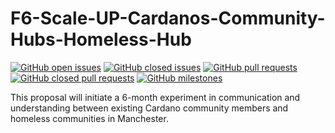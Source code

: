 # F6-Scale-UP-Cardanos-Community-Hubs-Homeless-Hub

[![GitHub open issues](https://img.shields.io/github/issues/Quality-Assurance-DAO/F6-Scale-UP-Cardanos-Community-Hubs-Homeless-Hub?style=flat-square)](https://github.com/Quality-Assurance-DAO/F6-Scale-UP-Cardanos-Community-Hubs-Homeless-Hub/issues)
[![GitHub closed issues](https://img.shields.io/github/issues-closed-raw/Quality-Assurance-DAO/F6-Scale-UP-Cardanos-Community-Hubs-Homeless-Hub?style=flat-square)](https://github.com/Quality-Assurance-DAO/F6-Scale-UP-Cardanos-Community-Hubs-Homeless-Hub/issues?q=is%3Aissue+is%3Aclosed)
[![GitHub pull requests](https://img.shields.io/github/issues-pr/Quality-Assurance-DAO/F6-Scale-UP-Cardanos-Community-Hubs-Homeless-Hub)](https://github.com/Quality-Assurance-DAO/F6-Scale-UP-Cardanos-Community-Hubs-Homeless-Hub/pulls)
[![GitHub closed pull requests](https://img.shields.io/github/issues-pr-closed/Quality-Assurance-DAO/F6-Scale-UP-Cardanos-Community-Hubs-Homeless-Hub)](https://github.com/Quality-Assurance-DAO/F6-Scale-UP-Cardanos-Community-Hubs-Homeless-Hub)
[![GitHub milestones](https://img.shields.io/github/milestones/open/Quality-Assurance-DAO/F6-Scale-UP-Cardanos-Community-Hubs-Homeless-Hub?style=flat-square)](https://github.com/Quality-Assurance-DAO/F6-Scale-UP-Cardanos-Community-Hubs-Homeless-Hub)

This proposal will initiate a 6-month experiment in communication and understanding between existing Cardano community members and homeless communities in Manchester.
